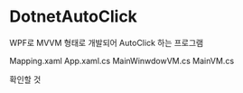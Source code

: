 # DotnetAutoClick
WPF로 MVVM 형태로 개발되어 AutoClick 하는 프로그램

Mapping.xaml
App.xaml.cs
MainWinwdowVM.cs
MainVM.cs

확인할 것
